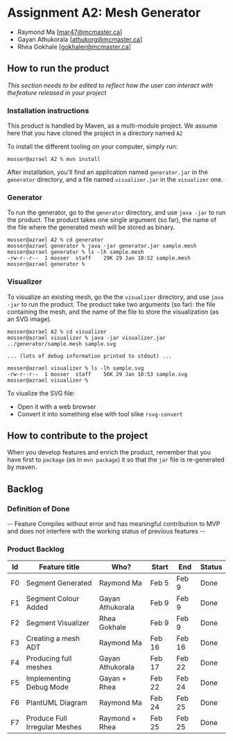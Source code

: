 # Assignment A2: Mesh Generator

  - Raymond Ma [mar47@mcmaster.ca]
  - Gayan Athukorala [athukorg@mcmaster.ca]
  - Rhea Gokhale [gokhaler@mcmaster.ca]

## How to run the product

_This section needs to be edited to reflect how the user can interact with thefeature released in your project_

### Installation instructions

This product is handled by Maven, as a multi-module project. We assume here that you have cloned the project in a directory named `A2`

To install the different tooling on your computer, simply run:

```
mosser@azrael A2 % mvn install
```

After installation, you'll find an application named `generator.jar` in the `generator` directory, and a file named `visualizer.jar` in the `visualizer` one. 

### Generator

To run the generator, go to the `generator` directory, and use `java -jar` to run the product. The product takes one single argument (so far), the name of the file where the generated mesh will be stored as binary.

```
mosser@azrael A2 % cd generator 
mosser@azrael generator % java -jar generator.jar sample.mesh
mosser@azrael generator % ls -lh sample.mesh
-rw-r--r--  1 mosser  staff    29K 29 Jan 10:52 sample.mesh
mosser@azrael generator % 
```

### Visualizer

To visualize an existing mesh, go the the `visualizer` directory, and use `java -jar` to run the product. The product take two arguments (so far): the file containing the mesh, and the name of the file to store the visualization (as an SVG image).

```
mosser@azrael A2 % cd visualizer 
mosser@azrael visualizer % java -jar visualizer.jar ../generator/sample.mesh sample.svg

... (lots of debug information printed to stdout) ...

mosser@azrael visualizer % ls -lh sample.svg
-rw-r--r--  1 mosser  staff    56K 29 Jan 10:53 sample.svg
mosser@azrael visualizer %
```
To viualize the SVG file:

  - Open it with a web browser
  - Convert it into something else with tool slike `rsvg-convert`

## How to contribute to the project

When you develop features and enrich the product, remember that you have first to `package` (as in `mvn package`) it so that the `jar` file is re-generated by maven.

## Backlog

### Definition of Done

-- Feature Compiles without error and has meaningful contribution to MVP and does not interfere with the working status of previous features --

### Product Backlog

| Id  | Feature title                 | Who?             | Start  | End    | Status |
|:---:|-------------------------------|------------------|--------|--------|-------|
| F0  | Segment Generated             | Raymond Ma       | Feb 5  | Feb 9  | Done  |
| F1  | Segment Colour Added          | Gayan Athukorala | Feb 9  | Feb 9  | Done  |
| F2  | Segment Visualizer            | Rhea Gokhale     | Feb 9  | Feb 9  | Done  |
| F3  | Creating a mesh ADT           | Raymond Ma       | Feb 16 | Feb 16 | Done  |
| F4  | Producing full meshes         | Gayan Athukorala | Feb 17 | Feb 22 | Done  |
| F5  | Implementing Debug Mode       | Gayan + Rhea     | Feb 22 | Feb 24 | Done  |
| F6  | PlantUML Diagram              | Raymond Ma       | Feb 24 | Feb 25 | Done  |
| F7  | Produce Full Irregular Meshes | Raymond + Rhea   | Feb 25 | Feb 25 | Done  |





